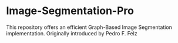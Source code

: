 # Image-Segmentation-Pro

This repository offers an efficient Graph-Based Image Segmentation implementation. Originally introduced by Pedro F. Felz